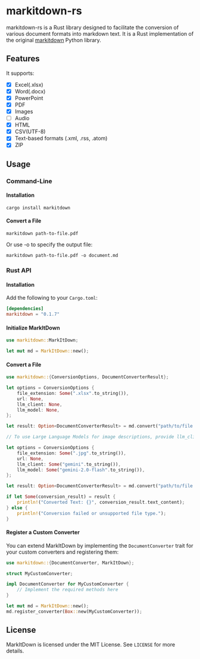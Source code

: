# markitdown-rs

markitdown-rs is a Rust library designed to facilitate the conversion of various document formats into markdown text. It is a Rust implementation of the original [markitdown](https://github.com/microsoft/markitdown) Python library.

## Features

It supports:

- [x] Excel(.xlsx)
- [x] Word(.docx)
- [x] PowerPoint
- [x] PDF
- [x] Images
- [ ] Audio
- [x] HTML
- [x] CSV(UTF-8)
- [x] Text-based formats (.xml, .rss, .atom)
- [x] ZIP

## Usage

### Command-Line

#### Installation

```
cargo install markitdown
```

#### Convert a File

```
markitdown path-to-file.pdf
```

Or use -o to specify the output file:

```
markitdown path-to-file.pdf -o document.md
```

### Rust API

#### Installation

Add the following to your `Cargo.toml`:

```toml
[dependencies]
markitdown = "0.1.7"
```

#### Initialize MarkItDown

```rust
use markitdown::MarkItDown;

let mut md = MarkItDown::new();
```

#### Convert a File

```rust
use markitdown::{ConversionOptions, DocumentConverterResult};

let options = ConversionOptions {
    file_extension: Some(".xlsx".to_string()),
    url: None,
    llm_client: None,
    llm_model: None,
};

let result: Option<DocumentConverterResult> = md.convert("path/to/file.xlsx", Some(options));

// To use Large Language Models for image descriptions, provide llm_client and llm_model, like:

let options = ConversionOptions {
    file_extension: Some(".jpg".to_string()),
    url: None,
    llm_client: Some("gemini".to_string()),
    llm_model: Some("gemini-2.0-flash".to_string()),
};

let result: Option<DocumentConverterResult> = md.convert("path/to/file.jpg", Some(options));

if let Some(conversion_result) = result {
    println!("Converted Text: {}", conversion_result.text_content);
} else {
    println!("Conversion failed or unsupported file type.");
}
```

#### Register a Custom Converter

You can extend MarkItDown by implementing the `DocumentConverter` trait for your custom converters and registering them:

```rust
use markitdown::{DocumentConverter, MarkItDown};

struct MyCustomConverter;

impl DocumentConverter for MyCustomConverter {
    // Implement the required methods here
}

let mut md = MarkItDown::new();
md.register_converter(Box::new(MyCustomConverter));
```

## License

MarkItDown is licensed under the MIT License. See `LICENSE` for more details.
